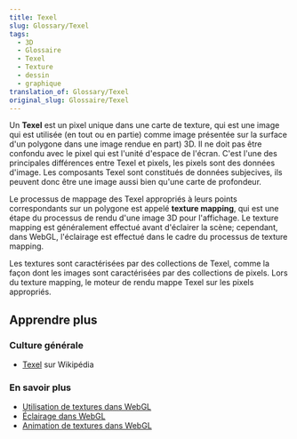 ```yaml
---
title: Texel
slug: Glossary/Texel
tags:
  - 3D
  - Glossaire
  - Texel
  - Texture
  - dessin
  - graphique
translation_of: Glossary/Texel
original_slug: Glossaire/Texel
---
```

Un **Texel** est un pixel unique dans une carte de texture, qui est une image qui est utilisée (en tout ou en partie) comme image présentée sur la surface d'un polygone dans une image rendue en part) 3D. Il ne doit pas être confondu avec le pixel qui est l'unité d'espace de l'écran. C'est l'une des principales différences entre Texel et pixels, les pixels sont des données d'image. Les composants Texel sont constitués de données subjecives, ils peuvent donc être une image aussi bien qu'une carte de profondeur.

Le processus de mappage des Texel appropriés à leurs points correspondants sur un polygone est appelé **texture mapping**, qui est une étape du processus de rendu d'une image 3D pour l'affichage. Le texture mapping est généralement effectué avant d'éclairer la scène; cependant, dans WebGL, l'éclairage est effectué dans le cadre du processus de texture mapping.

Les textures sont caractérisées par des collections de Texel, comme la façon dont les images sont caractérisées par des collections de pixels. Lors du texture mapping, le moteur de rendu mappe Texel sur les pixels appropriés.

## Apprendre plus

### Culture générale

- [Texel](https://fr.wikipedia.org/wiki/Texel_(infographie)) sur Wikipédia

### En savoir plus

- [Utilisation de textures dans WebGL](/fr/docs/Web/API/WebGL_API/Tutorial/Using_textures_in_WebGL)
- [Éclairage dans WebGL](/fr/docs/Web/API/WebGL_API/Tutorial/Lighting_in_WebGL)
- [Animation de textures dans WebGL](/fr/docs/Web/API/WebGL_API/Tutorial/Animating_textures_in_WebGL)
